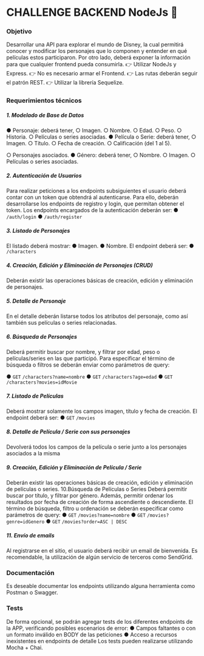 # CHALLENGE BACKEND NodeJs 🚀

### Objetivo

Desarrollar una API para explorar el mundo de Disney, la cual permitirá conocer y modificar los
personajes que lo componen y entender en qué películas estos participaron. Por otro lado, deberá
exponer la información para que cualquier frontend pueda consumirla.
👉 Utilizar NodeJs y Express.
👉 No es necesario armar el Frontend.
👉 Las rutas deberán seguir el patrón REST.
👉 Utilizar la librería Sequelize.

<!-- ⚠️ ¡No es indispensable hacer todo!
Mientras más completes, mayor puntaje obtendrás, pero puedes enviar la app hasta el estadío que la
tengas en base a tu conocimiento actual. Recuerda que el objetivo del challenge es entender tu nivel
de conocimiento actual. -->

### Requerimientos técnicos

##### 1. Modelado de Base de Datos
● Personaje: deberá tener,
○ Imagen.
○ Nombre.
○ Edad.
○ Peso.
○ Historia.
○ Películas o series asociadas.
● Película o Serie: deberá tener,
○ Imagen.
○ Título.
○ Fecha de creación.
○ Calificación (del 1 al 5).

○ Personajes asociados.
● Género: deberá tener,
○ Nombre.
○ Imagen.
○ Películas o series asociadas.

##### 2. Autenticación de Usuarios
Para realizar peticiones a los endpoints subsiguientes el usuario deberá contar con un token que
obtendrá al autenticarse. Para ello, deberán desarrollarse los endpoints de registro y login, que
permitan obtener el token.
Los endpoints encargados de la autenticación deberán ser:
● ``/auth/login``
● ``/auth/register``

##### 3. Listado de Personajes
El listado deberá mostrar:
● Imagen.
● Nombre.
El endpoint deberá ser:
● ``/characters``

##### 4. Creación, Edición y Eliminación de Personajes (CRUD)
Deberán existir las operaciones básicas de creación, edición y eliminación de personajes.
##### 5. Detalle de Personaje
En el detalle deberán listarse todos los atributos del personaje, como así también sus películas o
series relacionadas.
##### 6. Búsqueda de Personajes
Deberá permitir buscar por nombre, y filtrar por edad, peso o películas/series en las que participó.
Para especificar el término de búsqueda o filtros se deberán enviar como parámetros de query:

● `GET` `/characters?name=nombre`
● `GET` `/characters?age=edad`
● `GET` `/characters?movies=idMovie`

##### 7. Listado de Películas
Deberá mostrar solamente los campos imagen, título y fecha de creación.
El endpoint deberá ser:
● `GET` `/movies`

##### 8. Detalle de Película / Serie con sus personajes
Devolverá todos los campos de la película o serie junto a los personajes asociados a la misma
##### 9. Creación, Edición y Eliminación de Película / Serie
Deberán existir las operaciones básicas de creación, edición y eliminación de películas o series.
10.Búsqueda de Películas o Series
Deberá permitir buscar por título, y filtrar por género. Además, permitir ordenar los resultados
por fecha de creación de forma ascendiente o descendiente.
El término de búsqueda, filtro u ordenación se deberán especificar como parámetros de query:
● `GET` `/movies?name=nombre`
● `GET` `/movies?genre=idGenero`
● `GET` `/movies?order=ASC | DESC`

##### 11. Envío de emails
Al registrarse en el sitio, el usuario deberá recibir un email de bienvenida. Es recomendable, la
utilización de algún servicio de terceros como SendGrid.

### Documentación

Es deseable documentar los endpoints utilizando alguna herramienta como Postman o
Swagger.

### Tests
De forma opcional, se podrán agregar tests de los diferentes endpoints de la APP, verificando
posibles escenarios de error:
● Campos faltantes o con un formato inválido en BODY de las peticiones
● Acceso a recursos inexistentes en endpoints de detalle
Los tests pueden realizarse utilizando Mocha + Chai.